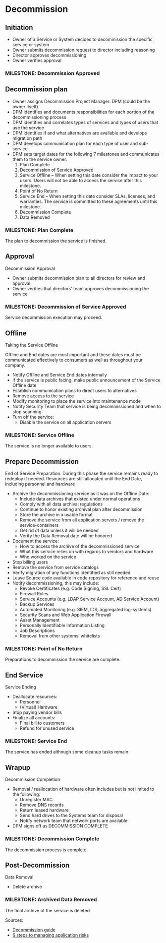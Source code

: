 # Decommission

## Initiation

* Owner of a Service or System decides to decommission the specific service or system
* Owner submits decommission request to director including reasoning
* Director approves decommissioning
* Owner verifies approval

### MILESTONE: Decommission Approved

## Decommission plan

* Owner assigns Decommission Project Manager: DPM (could be the owner itself)
* DPM identifies and documents responsibilities for each portion of the decommissioning process
* DPM identifies and correlates types of services and types of users that use the service
* DPM identifies if and what alternatives are available and develops migration path
* DPM develops communication plan for each type of user and sub-service
* DPM sets target dates for the following 7 milestones and communicates them to the service owner:
  1. Plan Complete
  2. Decommission of Service Approved
  3. Service Offline – When setting this date consider the impact to your users.  Users will not be able to access the service after this milestone.
  4. Point of No Return
  5. Service End – When setting this date consider SLAs, licenses, and warranties.  The service is committed to these agreements until this milestone. 
  6. Decommission Complete
  7. Data Removed

### MILESTONE: Plan Complete
The plan to decommission the service is finished.

## Approval

Decommission Approval
* Owner submits decommission plan to all directors for review and approval
* Owner verifies that directors' team approves decommissioning the service

### MILESTONE: Decommission of Service Approved
Service decommission execution may proceed.

## Offline

Taking the Service Offline

Offline and End dates are most important and these dates must be communicated effectively to consumers as well as throughout your company.

* Notify Offline and Service End dates internally
* If the service is public facing, make public announcement of the Service Offline date
* Establish communication plans to direct users to alternatives
* Remove access to the service
* Modify monitoring to place the service into maintenance mode
* Notify Security Team that service is being decommissioned and when to stop scanning
* Turn off the service:
  * Disable the service on all application servers

### MILESTONE: Service Offline
The service is no longer available to users.

## Prepare Decommission

End of Service Preparation. During this phase the service remains ready to redeploy if needed. Resources are still allocated until the End Date, including personnel and hardware

* Archive the decommissioning service as it was on the Offline Date:
  * Include data archives that existed under normal operations 
  * Comply with all data archival regulations
  * Continue to honor existing archival plan after decommission
  * Store the archive in a usable format
  * Remove the service from all application servers / remove the service-containers 
  * Get rid of data unless it will be needed
  * Verify the Data Removal date will be honored
* Document the service:
  * How to access the archive of the decommissioned service
  * What this service relies on with regards to vendors and hardware
  * Who worked on the service
* Stop billing users
* Remove the service from service catalogs
* Verify migration of any functions identified as still needed
* Leave Source code available in code repository for reference and reuse
* Notify decommissioning, this may include:
  * Revoke Certificates (e.g. Code Signing, SSL Cert)
  * Firewall Rules
  * Service Accounts (e.g. LDAP Service Account, AD Service Account)
  * Backup Services
  * Automated Monitoring (e.g. SIEM, IDS, aggregated log-systems)
  * Security Scans and Web Application Firewall
  * Asset Management
  * Personally Identifiable Information Listing
  * Job Descriptions
  * Removal from other systems’ whitelists

### MILESTONE: Point of No Return
Preparations to decommission the service are complete.

## End Service

Service Ending
* Deallocate resources:
  * Personnel
  * (Virtual) Hardware
* Stop paying vendor bills
* Finalize all accounts:
  * Final bill to customers
  * Refund for unused service

### MILESTONE: Service End
The service has ended although some cleanup tasks remain


## Wrapup

Decommission Completion

* Removal / reallocation of hardware often includes but is not limited to the following:
  * Unregister MAC
  * Remove DNS records
  * Return leased hardware
  * Send hard drives to the Systems team for disposal
  * Notify network team that network ports are available
* DPM signs off as DECOMMISSION COMPLETE

### MILESTONE: Decommission Complete
The decommission process is complete.

## Post-Decommission

Data Removal
* Delete archive

### MILESTONE: Archived Data Removed
The final archive of the service is deleted


Sources:
* [Decommission guide](https://its.unl.edu/bestpractices/decommissioning-process-guide)
* [6 steps to managing application risks](https://www.everteam.com/en/6-steps-to-managing-application-risk/)
